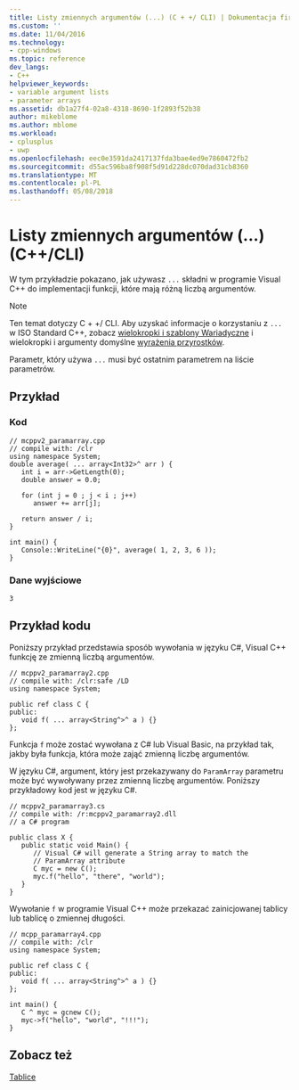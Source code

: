 ```yaml
---
title: Listy zmiennych argumentów (...) (C + +/ CLI) | Dokumentacja firmy Microsoft
ms.custom: ''
ms.date: 11/04/2016
ms.technology:
- cpp-windows
ms.topic: reference
dev_langs:
- C++
helpviewer_keywords:
- variable argument lists
- parameter arrays
ms.assetid: db1a27f4-02a8-4318-8690-1f2893f52b38
author: mikeblome
ms.author: mblome
ms.workload:
- cplusplus
- uwp
ms.openlocfilehash: eec0e3591da2417137fda3bae4ed9e7860472fb2
ms.sourcegitcommit: d55ac596ba8f908f5d91d228dc070dad31cb8360
ms.translationtype: MT
ms.contentlocale: pl-PL
ms.lasthandoff: 05/08/2018
---
```

# <a name="variable-argument-lists--ccli"></a>Listy zmiennych argumentów (...) (C++/CLI)
W tym przykładzie pokazano, jak używasz `...` składni w programie Visual C++ do implementacji funkcji, które mają różną liczbą argumentów.  
  
> [!NOTE]
>  Ten temat dotyczy C + +/ CLI. Aby uzyskać informacje o korzystaniu z `...` w ISO Standard C++, zobacz [wielokropki i szablony Wariadyczne](../cpp/ellipses-and-variadic-templates.md) i wielokropki i argumenty domyślne [wyrażenia przyrostków](../cpp/postfix-expressions.md).  
  
 Parametr, który używa `...` musi być ostatnim parametrem na liście parametrów.  
  
## <a name="example"></a>Przykład  
  
### <a name="code"></a>Kod  
  
```  
// mcppv2_paramarray.cpp  
// compile with: /clr  
using namespace System;  
double average( ... array<Int32>^ arr ) {  
   int i = arr->GetLength(0);  
   double answer = 0.0;  
  
   for (int j = 0 ; j < i ; j++)  
      answer += arr[j];  
  
   return answer / i;  
}  
  
int main() {  
   Console::WriteLine("{0}", average( 1, 2, 3, 6 ));  
}  
```  
  
### <a name="output"></a>Dane wyjściowe  
  
```  
3  
```  
  
## <a name="code-example"></a>Przykład kodu  
 Poniższy przykład przedstawia sposób wywołania w języku C#, Visual C++ funkcję ze zmienną liczbą argumentów.  
  
```  
// mcppv2_paramarray2.cpp  
// compile with: /clr:safe /LD  
using namespace System;  
  
public ref class C {  
public:   
   void f( ... array<String^>^ a ) {}  
};  
```  
  
 Funkcja `f` może zostać wywołana z C# lub Visual Basic, na przykład tak, jakby była funkcja, która może zająć zmienną liczbę argumentów.  
  
 W języku C#, argument, który jest przekazywany do `ParamArray` parametru może być wywoływany przez zmienną liczbę argumentów. Poniższy przykładowy kod jest w języku C#.  
  
```  
// mcppv2_paramarray3.cs  
// compile with: /r:mcppv2_paramarray2.dll  
// a C# program  
  
public class X {  
   public static void Main() {  
      // Visual C# will generate a String array to match the   
      // ParamArray attribute  
      C myc = new C();  
      myc.f("hello", "there", "world");  
   }  
}  
```  
  
 Wywołanie `f` w programie Visual C++ może przekazać zainicjowanej tablicy lub tablicę o zmiennej długości.  
  
```  
// mcpp_paramarray4.cpp  
// compile with: /clr  
using namespace System;  
  
public ref class C {  
public:   
   void f( ... array<String^>^ a ) {}  
};  
  
int main() {  
   C ^ myc = gcnew C();  
   myc->f("hello", "world", "!!!");  
}  
```  
  
## <a name="see-also"></a>Zobacz też  
 [Tablice](../windows/arrays-cpp-component-extensions.md)